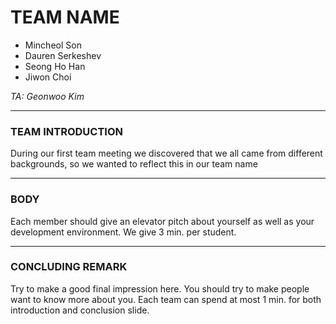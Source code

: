 # TEAM NAME

* Mincheol Son
* Dauren Serkeshev
* Seong Ho Han
* Jiwon Choi

_TA: Geonwoo Kim_

---

### TEAM INTRODUCTION

During our first team meeting we discovered that we all came from different backgrounds,
so we wanted to reflect this in our team name 

---

### BODY

Each member should give an elevator pitch about yourself as well as your
development environment. We give 3 min. per student.

---

### CONCLUDING REMARK

Try to make a good final impression here. You should try to make people want to
know more about you. Each team can spend at most 1 min. for both introduction
and conclusion slide.
